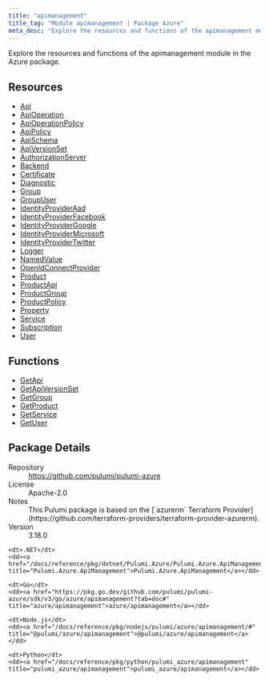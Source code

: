 ```yaml
---
title: "apimanagement"
title_tag: "Module apimanagement | Package Azure"
meta_desc: "Explore the resources and functions of the apimanagement module in the Azure package."
---
```


<!-- WARNING: this file was generated by Pulumi Docs Generator. -->
<!-- Do not edit by hand unless you're certain you know what you are doing! -->

Explore the resources and functions of the apimanagement module in the Azure package.

<h2 id="resources">Resources</h2>
<ul class="api">
    <li><a href="api" title="Api"><span class="symbol resource"></span>Api</a></li>
    <li><a href="apioperation" title="ApiOperation"><span class="symbol resource"></span>ApiOperation</a></li>
    <li><a href="apioperationpolicy" title="ApiOperationPolicy"><span class="symbol resource"></span>ApiOperationPolicy</a></li>
    <li><a href="apipolicy" title="ApiPolicy"><span class="symbol resource"></span>ApiPolicy</a></li>
    <li><a href="apischema" title="ApiSchema"><span class="symbol resource"></span>ApiSchema</a></li>
    <li><a href="apiversionset" title="ApiVersionSet"><span class="symbol resource"></span>ApiVersionSet</a></li>
    <li><a href="authorizationserver" title="AuthorizationServer"><span class="symbol resource"></span>AuthorizationServer</a></li>
    <li><a href="backend" title="Backend"><span class="symbol resource"></span>Backend</a></li>
    <li><a href="certificate" title="Certificate"><span class="symbol resource"></span>Certificate</a></li>
    <li><a href="diagnostic" title="Diagnostic"><span class="symbol resource"></span>Diagnostic</a></li>
    <li><a href="group" title="Group"><span class="symbol resource"></span>Group</a></li>
    <li><a href="groupuser" title="GroupUser"><span class="symbol resource"></span>GroupUser</a></li>
    <li><a href="identityprovideraad" title="IdentityProviderAad"><span class="symbol resource"></span>IdentityProviderAad</a></li>
    <li><a href="identityproviderfacebook" title="IdentityProviderFacebook"><span class="symbol resource"></span>IdentityProviderFacebook</a></li>
    <li><a href="identityprovidergoogle" title="IdentityProviderGoogle"><span class="symbol resource"></span>IdentityProviderGoogle</a></li>
    <li><a href="identityprovidermicrosoft" title="IdentityProviderMicrosoft"><span class="symbol resource"></span>IdentityProviderMicrosoft</a></li>
    <li><a href="identityprovidertwitter" title="IdentityProviderTwitter"><span class="symbol resource"></span>IdentityProviderTwitter</a></li>
    <li><a href="logger" title="Logger"><span class="symbol resource"></span>Logger</a></li>
    <li><a href="namedvalue" title="NamedValue"><span class="symbol resource"></span>NamedValue</a></li>
    <li><a href="openidconnectprovider" title="OpenIdConnectProvider"><span class="symbol resource"></span>OpenIdConnectProvider</a></li>
    <li><a href="product" title="Product"><span class="symbol resource"></span>Product</a></li>
    <li><a href="productapi" title="ProductApi"><span class="symbol resource"></span>ProductApi</a></li>
    <li><a href="productgroup" title="ProductGroup"><span class="symbol resource"></span>ProductGroup</a></li>
    <li><a href="productpolicy" title="ProductPolicy"><span class="symbol resource"></span>ProductPolicy</a></li>
    <li><a href="property" title="Property"><span class="symbol resource"></span>Property</a></li>
    <li><a href="service" title="Service"><span class="symbol resource"></span>Service</a></li>
    <li><a href="subscription" title="Subscription"><span class="symbol resource"></span>Subscription</a></li>
    <li><a href="user" title="User"><span class="symbol resource"></span>User</a></li>
</ul>

<h2 id="functions">Functions</h2>
<ul class="api">
    <li><a href="getapi" title="GetApi"><span class="symbol function"></span>GetApi</a></li>
    <li><a href="getapiversionset" title="GetApiVersionSet"><span class="symbol function"></span>GetApiVersionSet</a></li>
    <li><a href="getgroup" title="GetGroup"><span class="symbol function"></span>GetGroup</a></li>
    <li><a href="getproduct" title="GetProduct"><span class="symbol function"></span>GetProduct</a></li>
    <li><a href="getservice" title="GetService"><span class="symbol function"></span>GetService</a></li>
    <li><a href="getuser" title="GetUser"><span class="symbol function"></span>GetUser</a></li>
</ul>

<h2 id="package-details">Package Details</h2>
<dl class="package-details">
	<dt>Repository</dt>
	<dd><a href="https://github.com/pulumi/pulumi-azure">https://github.com/pulumi/pulumi-azure</a></dd>
	<dt>License</dt>
	<dd>Apache-2.0</dd>
	<dt>Notes</dt>
	<dd>This Pulumi package is based on the [`azurerm` Terraform Provider](https://github.com/terraform-providers/terraform-provider-azurerm).</dd>
	<dt>Version</dt>
	<dd>3.18.0</dd>
</dl>



<dl class="tabular">

    <dt>.NET</dt>
    <dd><a href="/docs/reference/pkg/dotnet/Pulumi.Azure/Pulumi.Azure.ApiManagement.html" title="Pulumi.Azure.ApiManagement">Pulumi.Azure.ApiManagement</a></dd>

    <dt>Go</dt>
    <dd><a href="https://pkg.go.dev/github.com/pulumi/pulumi-azure/sdk/v3/go/azure/apimanagement?tab=doc#" title="azure/apimanagement">azure/apimanagement</a></dd>

    <dt>Node.js</dt>
    <dd><a href="/docs/reference/pkg/nodejs/pulumi/azure/apimanagement/#" title="@pulumi/azure/apimanagement">@pulumi/azure/apimanagement</a></dd>

    <dt>Python</dt>
    <dd><a href="/docs/reference/pkg/python/pulumi_azure/apimanagement" title="pulumi_azure/apimanagement">pulumi_azure/apimanagement</a></dd>

</dl>

